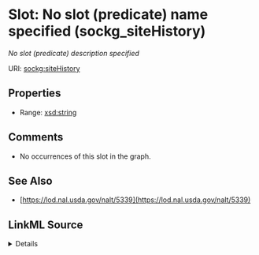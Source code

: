 

# Slot: No slot (predicate) name specified (sockg_siteHistory)


_No slot (predicate) description specified_







URI: [sockg:siteHistory](https://idir.uta.edu/sockg-ontology/docs/siteHistory)



<!-- no inheritance hierarchy -->








## Properties

* Range: [xsd:string](http://www.w3.org/2001/XMLSchema#string)





## Comments

* No occurrences of this slot in the graph.

## See Also

* [https://lod.nal.usda.gov/nalt/5339](https://lod.nal.usda.gov/nalt/5339)



## LinkML Source

<details>

```yaml
name: sockg_siteHistory
description: No slot (predicate) description specified
title: No slot (predicate) name specified
comments:
- No occurrences of this slot in the graph.
from_schema: soc-kg
see_also:
- https://lod.nal.usda.gov/nalt/5339
rank: 1000
domain: sockg_Site
slot_uri: sockg:siteHistory
alias: sockg_siteHistory
range: string

```
</details>